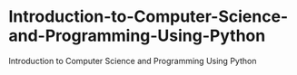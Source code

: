 # Introduction-to-Computer-Science-and-Programming-Using-Python
Introduction to Computer Science and Programming Using Python
